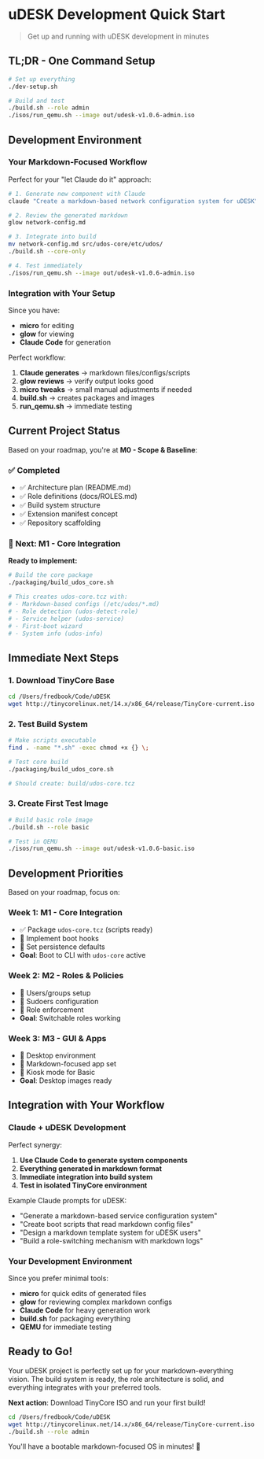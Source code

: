 # uDESK Development Quick Start

> Get up and running with uDESK development in minutes

## TL;DR - One Command Setup

```bash
# Set up everything
./dev-setup.sh

# Build and test
./build.sh --role admin
./isos/run_qemu.sh --image out/udesk-v1.0.6-admin.iso
```

## Development Environment

### Your Markdown-Focused Workflow

Perfect for your "let Claude do it" approach:

```bash
# 1. Generate new component with Claude
claude "Create a markdown-based network configuration system for uDESK"

# 2. Review the generated markdown
glow network-config.md

# 3. Integrate into build
mv network-config.md src/udos-core/etc/udos/
./build.sh --core-only

# 4. Test immediately
./isos/run_qemu.sh --image out/udesk-v1.0.6-admin.iso
```

### Integration with Your Setup

Since you have:
- **micro** for editing
- **glow** for viewing  
- **Claude Code** for generation

Perfect workflow:
1. **Claude generates** → markdown files/configs/scripts
2. **glow reviews** → verify output looks good
3. **micro tweaks** → small manual adjustments if needed
4. **build.sh** → creates packages and images
5. **run_qemu.sh** → immediate testing

## Current Project Status

Based on your roadmap, you're at **M0 - Scope & Baseline**:

### ✅ Completed
- ✅ Architecture plan (README.md)
- ✅ Role definitions (docs/ROLES.md)
- ✅ Build system structure
- ✅ Extension manifest concept
- ✅ Repository scaffolding

### 🚧 Next: M1 - Core Integration

**Ready to implement:**
```bash
# Build the core package
./packaging/build_udos_core.sh

# This creates udos-core.tcz with:
# - Markdown-based configs (/etc/udos/*.md)
# - Role detection (udos-detect-role)
# - Service helper (udos-service)
# - First-boot wizard
# - System info (udos-info)
```

## Immediate Next Steps

### 1. Download TinyCore Base
```bash
cd /Users/fredbook/Code/uDESK
wget http://tinycorelinux.net/14.x/x86_64/release/TinyCore-current.iso
```

### 2. Test Build System
```bash
# Make scripts executable
find . -name "*.sh" -exec chmod +x {} \;

# Test core build
./packaging/build_udos_core.sh

# Should create: build/udos-core.tcz
```

### 3. Create First Test Image
```bash
# Build basic role image
./build.sh --role basic

# Test in QEMU
./isos/run_qemu.sh --image out/udesk-v1.0.6-basic.iso
```

## Development Priorities

Based on your roadmap, focus on:

### Week 1: M1 - Core Integration
- ✅ Package `udos-core.tcz` (scripts ready)
- 🔄 Implement boot hooks
- 🔄 Set persistence defaults
- **Goal**: Boot to CLI with `udos-core` active

### Week 2: M2 - Roles & Policies  
- 🔄 Users/groups setup
- 🔄 Sudoers configuration
- 🔄 Role enforcement
- **Goal**: Switchable roles working

### Week 3: M3 - GUI & Apps
- 🔄 Desktop environment 
- 🔄 Markdown-focused app set
- 🔄 Kiosk mode for Basic
- **Goal**: Desktop images ready

## Integration with Your Workflow

### Claude + uDESK Development

Perfect synergy:
1. **Use Claude Code to generate system components**
2. **Everything generated in markdown format**
3. **Immediate integration into build system**
4. **Test in isolated TinyCore environment**

Example Claude prompts for uDESK:
- "Generate a markdown-based service configuration system"
- "Create boot scripts that read markdown config files"  
- "Design a markdown template system for uDESK users"
- "Build a role-switching mechanism with markdown logs"

### Your Development Environment

Since you prefer minimal tools:
- **micro** for quick edits of generated files
- **glow** for reviewing complex markdown configs
- **Claude Code** for heavy generation work
- **build.sh** for packaging everything
- **QEMU** for immediate testing

## Ready to Go!

Your uDESK project is perfectly set up for your markdown-everything vision. The build system is ready, the role architecture is solid, and everything integrates with your preferred tools.

**Next action**: Download TinyCore ISO and run your first build!

```bash
cd /Users/fredbook/Code/uDESK
wget http://tinycorelinux.net/14.x/x86_64/release/TinyCore-current.iso
./build.sh --role admin
```

You'll have a bootable markdown-focused OS in minutes! 🚀
